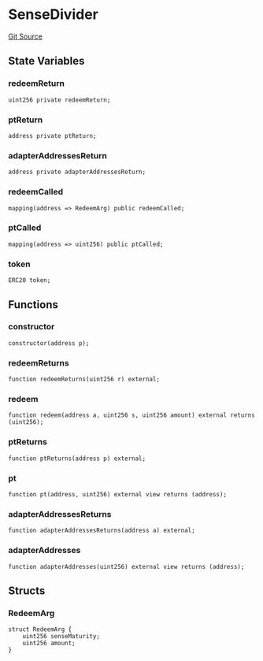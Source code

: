 # SenseDivider
[Git Source](https://github.com/Swivel-Finance/illuminate/blob/7162e4822e4bbebd99b67c43e703ecedf92a2138/src/mocks/SenseDivider.sol)


## State Variables
### redeemReturn

```solidity
uint256 private redeemReturn;
```


### ptReturn

```solidity
address private ptReturn;
```


### adapterAddressesReturn

```solidity
address private adapterAddressesReturn;
```


### redeemCalled

```solidity
mapping(address => RedeemArg) public redeemCalled;
```


### ptCalled

```solidity
mapping(address => uint256) public ptCalled;
```


### token

```solidity
ERC20 token;
```


## Functions
### constructor


```solidity
constructor(address p);
```

### redeemReturns


```solidity
function redeemReturns(uint256 r) external;
```

### redeem


```solidity
function redeem(address a, uint256 s, uint256 amount) external returns (uint256);
```

### ptReturns


```solidity
function ptReturns(address p) external;
```

### pt


```solidity
function pt(address, uint256) external view returns (address);
```

### adapterAddressesReturns


```solidity
function adapterAddressesReturns(address a) external;
```

### adapterAddresses


```solidity
function adapterAddresses(uint256) external view returns (address);
```

## Structs
### RedeemArg

```solidity
struct RedeemArg {
    uint256 senseMaturity;
    uint256 amount;
}
```

